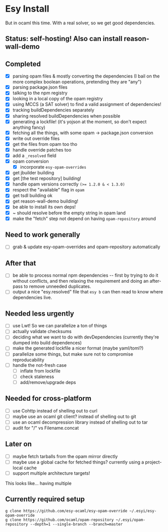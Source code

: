 # Esy Install

But in ocaml this time. With a real solver, so we get good dependencies.

## Status: self-hosting! Also can install reason-wall-demo

## Completed

- [x] parsing opam files & mostly converting the dependencies (I bail on the more complex boolean operations, pretending they are "any")
- [x] parsing package.json files
- [x] talking to the npm registry
- [x] looking in a local copy of the opam registry
- [x] using MCCS (a SAT solver) to find a valid assignment of dependencies!
- [x] tracking buildDependencies separately
- [x] sharing resolved buildDependencies when possible
- [x] generating a lockfile! (it's yojson at the moment, so don't expect anything fancy)
- [x] fetching all the things, with some opam -> package.json conversion
- [x] write out override files
- [x] get the files from opam too tho
- [x] handle override patches too
- [x] add a `_resolved` field
- [x] opam conversion
    - [x] incorporate `esy-opam-overrides`
- [x] get jbuilder building
- [x] get [the test repository] building!
- [x] handle opam versions correctly `(>= 1.2.0 & < 1.3.0)`
- [x] respect the "available" flag in `opam`
- [x] get tsdl building ok
- [x] get reason-wall-demo building!
- [x] be able to install its own deps!
- [x] ~ should resolve before the empty string in opam land
- [x] make the "fetch" step not depend on having `opam-repository` around

## Need to work generally

- [ ] grab & update esy-opam-overrides and opam-repository automatically

## After that

- [ ] be able to process normal npm dependencies -- first by trying to do it without conflicts, and then relaxing the requirement and doing an after-pass to remove unneeded duplicates.
- [ ] output a nice "esy.resolved" file that `esy b` can then read to know where dependencies live.

## Needed less urgently

- [ ] use Lwt! So we can parallelize a ton of things
- [ ] actually validate checksums
- [ ] deciding what we want to do with devDependencies (currently they're dumped into build dependences)
- [ ] make the generated lockfile a nicer format (maybe yaml/toml?)
- [ ] parallelize some things, but make sure not to compromise reproducability
- [ ] handle the not-fresh case
    - [ ] inflate from lockfile
    - [ ] check staleness
    - [ ] add/remove/upgrade deps

## Needed for cross-platform

- [ ] use Cohttp instead of shelling out to curl
- [ ] maybe use an ocaml git client? instead of shelling out to git
- [ ] use an ocaml decompression library instead of shelling out to tar
- [ ] audit for "/" vs Filename.concat

## Later on

- [ ] maybe fetch tarballs from the opam mirror directly
- [ ] maybe use a global cache for fetched things? currently using a project-local cache
- [ ] support multiple architecture targets!

This looks like... having multiple

## Currently required setup

```
g clone https://github.com/esy-ocaml/esy-opam-override ~/.esyi/esy-opam-override
g clone https://github.com/ocaml/opam-repository ~/.esyi/opam-repository --depth=1 --single-branch --branch=master
```
